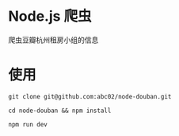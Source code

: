 # Node.js 爬虫

爬虫豆瓣杭州租房小组的信息

# 使用
```
git clone git@github.com:abc02/node-douban.git

cd node-douban && npm install

npm run dev

```